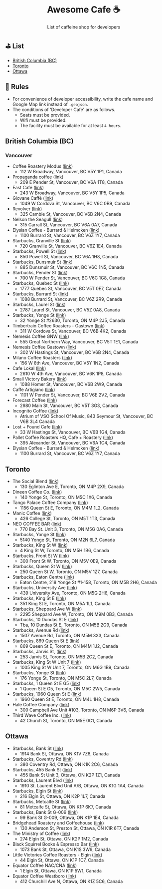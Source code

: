 <h1 align="center">Awesome Cafe ☕</h1> 
<p align="center">List of caffeine shop for developers</p>

## ⛳️ List

- [British Columbia (BC)](#british-columbia-bc)
- [Toronto](#toronto)
- [Ottawa](#ottawa)

## 🔰 Rules

- For convenience of developer accessibility, write the cafe name and Google Map link instead of `.geojson`.
- The conditions of 'Developer Cafe' are as follows.
   - Seats must be provided.
   - Wifi must be provided.
   - The facility must be available for at least `4 hours`.

## British Columbia (BC)

### Vancouver

- Coffee Roastery Modus ([link](https://goo.gl/maps/HWzZLZ8Jj6eFVSfx9))
   - 112 W Broadway, Vancouver, BC V5Y 1P1, Canada
- Propaganda coffee ([link](https://goo.gl/maps/cWtW8jaLGZwBewzq7))
   - 209 E Pender St, Vancouver, BC V6A 1T8, Canada
- East Café ([link](https://goo.gl/maps/2CVAWhyGTNXHskVk9))
   - 243 W Broadway, Vancouver, BC V5Y 1P5, Canada
- Giovane Caffè ([link](https://g.page/giovanecaffe?share))
   - 1049 W Cordova St, Vancouver, BC V6C 0B9, Canada
- Revolver ([link](https://goo.gl/maps/hfvpPADRGakoCi7n9))
   - 325 Cambie St, Vancouver, BC V6B 2N4, Canada
- Nelson the Seagull ([link](https://goo.gl/maps/7cxTLHAj1TXeH7va8))
   - 315 Carrall St, Vancouver, BC V6A 0A7, Canada
- Elysian Coffee - Burrard & Helmcken ([link](https://goo.gl/maps/THwjY4QSpQBRcdMRA))
   - 1100 Burrard St, Vancouver, BC V6Z 1Y7, Canada
- Starbucks, Granville St ([link](https://goo.gl/maps/7CtPLXFw2rCWGAyH7))
   - 720 Granville St, Vancouver, BC V6Z 1E4, Canada
- Starbucks, Powell St ([link](https://goo.gl/maps/MGz36LwHcBqEXC8g7))
   - 850 Powell St, Vancouver, BC V6A 1H8, Canada
- Starbucks, Dunsmuir St ([link](https://goo.gl/maps/SX6Zo1VXYvhTwgbEA))
   - 885 Dunsmuir St, Vancouver, BC V6C 1N5, Canada
- Starbucks, Pender St ([link](https://goo.gl/maps/6FCsV9qdfTFFUfof8))
   - 700 W Pender St, Vancouver, BC V6C 1G8, Canada
- Starbucks, Quebec St ([link](https://goo.gl/maps/3mubHoA5MxVzR7Lj7))
   - 1777 Quebec St, Vancouver, BC V5T 0E7, Canada
- Starbucks, Burrard St ([link](https://goo.gl/maps/wKxn9fdCmgif5aPz7))
   - 1088 Burrard St, Vancouver, BC V6Z 2R9, Canada
- Starbucks, Laurel St ([link](https://goo.gl/maps/GmhrHzy1FFAs1rXo6))
   - 2787 Laurel St, Vancouver, BC V5Z 0A8, Canada
- Starbucks, Yonge St ([link](https://goo.gl/maps/i8hiRtrj14D1gMzC9))
   - 32 Yonge St #2630, Toronto, ON M4P 2J5, Canada
- Timbertrain Coffee Roasters - Gastown ([link](https://g.page/TimbertrainCoffee?share))
   - 311 W Cordova St, Vancouver, BC V6B 4K2, Canada
- Nemesis Coffee GNW ([link](https://goo.gl/maps/oDGx7Q2gQMe6QPPZ9))
   - 555 Great Northern Way, Vancouver, BC V5T 1E1, Canada
- Nemesis Coffee Gastown ([link](https://maps.app.goo.gl/kHSdq3bskBkty6i98?g_st=ic))
   - 302 W Hastings St, Vancouver, BC V6B 2N4, Canada
- Milano Coffee Roasters ([link](https://goo.gl/maps/vryMrBUo3U55hf8k6))
   - 156 W 8th Ave, Vancouver, BC V5Y 1N2, Canada
- Cafe Lokal ([link](https://goo.gl/maps/GU4CNBrJjK2fSisP8))
   - 2610 W 4th Ave, Vancouver, BC V6K 1P8, Canada
- Small Victory Bakery ([link](https://goo.gl/maps/TmeFpboF1tbFdtVT6))
   - 1088 Homer St, Vancouver, BC V6B 2W9, Canada
- Caffe Artigiano ([link](https://goo.gl/maps/rvgnuKc8hL3wLz9Y7))
   - 1101 W Pender St, Vancouver, BC V6E 2V2, Canada
- Forecast Coffee ([link](https://goo.gl/maps/MjL29DqpkuyJ76au5))
   - 2980 Main St, Vancouver, BC V5T 3G3, Canada
- Incognito Coffee ([link](https://maps.app.goo.gl/6AqLDGbHum8yUMh96?g_st=ic))
   - Atrium of VSO School Of Music, 843 Seymour St, Vancouver, BC V6B 3L4 Canada
- Lost + Found Cafe ([link](https://goo.gl/maps/iyGZHRZMsDnBaYZ1A))
   - 33 W Hastings St, Vancouver, BC V6B 1G4, Canada
- Pallet Coffee Roasters HQ, Cafe + Roastery ([link](https://goo.gl/maps/8Hiiokg6whDbzBTm6))
   - 395 Alexander St, Vancouver, BC V6A 1C4, Canada
- Elysian Coffee - Burrard & Helmcken ([link](https://goo.gl/maps/9dh1YK3hbdKvebp78))
   - 1100 Burrard St, Vancouver, BC V6Z 1Y7, Canada

## Toronto

- The Social Blend ([link](https://goo.gl/maps/rj8J5stdRb37PgDU6))
   - 130 Eglinton Ave E, Toronto, ON M4P 2X9, Canada
- Dineen Coffee Co. ([link](https://goo.gl/maps/UvAuPSxN4nzPcsY1A))
   - 140 Yonge St, Toronto, ON M5C 1X6, Canada
- Tango Palace Coffee Company ([link](https://goo.gl/maps/xGMvJBssZAVvpA1EA))
   - 1156 Queen St E, Toronto, ON M4M 1L2, Canada
- Manic Coffee ([link](https://goo.gl/maps/DYP3VPhfUbhyjatr8))
   - 426 College St, Toronto, ON M5T 1T3, Canada
- NEO COFFEE BAR ([link](https://goo.gl/maps/ffspfR96LiSdvVTE8))
   - 770 Bay St. Unit 3, Toronto, ON M5G 0A6, Canada
- Starbucks, Yonge St ([link](https://goo.gl/maps/vQXtENbA3PzXT1qS9))
   - 5140 Yonge St, Toronto, ON M2N 6L7, Canada
- Starbucks, King St W ([link](https://goo.gl/maps/mmtgxPaprgVHUyPV6))
   - 4 King St W, Toronto, ON M5H 1B6, Canada
- Starbucks, Front St W ([link](https://goo.gl/maps/kK8gUNtKQandXiMC6))
   - 300 Front St W, Toronto, ON M5V 0E9, Canada
- Starbucks, Queen St W ([link](https://goo.gl/maps/RCzwCGpDDEF3sCn79))
   - 250 Queen St W, Toronto, ON M5V 1Z7, Canada
- Starbucks, Eaton Centre ([link](https://goo.gl/maps/aPH91ZtohWzDseXt5))
   - Eaton Centre, 218 Yonge St #1-158, Toronto, ON M5B 2H6, Canada
- Starbucks, University Ave ([link](https://goo.gl/maps/THHVN7ZjY55Zvp8W8))
   - 439 University Ave, Toronto, ON M5G 2H6, Canada
- Starbucks, King St E ([link](https://goo.gl/maps/WyFGgGoZkohcaJ1q6))
   - 351 King St E, Toronto, ON M5A 1L1, Canada
- Starbucks, Sheppard Ave W ([link](https://goo.gl/maps/RWFvpGG4tw8J7fdi6))
   - 2295 Sheppard Ave W, Toronto, ON M9M 0B3, Canada
- Starbucks, 10 Dundas St E ([link](https://goo.gl/maps/87mATQsWH4qd4vnx6))
   - Tba, 10 Dundas St E, Toronto, ON M5B 2G9, Canada
- Starbucks, Avenue Rd ([link](https://goo.gl/maps/ra7yRcb47aD1p9hPA))
   - 1507 Avenue Rd, Toronto, ON M5M 3X3, Canada
- Starbucks, 869 Queen St E ([link](https://goo.gl/maps/M4rDuPw41sHj9XvU6))
   - 869 Queen St E, Toronto, ON M4M 1J2, Canada
- Starbucks, Jarvis St, ([link](https://goo.gl/maps/7XVaWtqGfrXAXfxJ9))
   - 253 Jarvis St, Toronto, ON M5B 2C2, Canada
- Starbucks, King St W Unit 7 ([link](https://goo.gl/maps/bBLmnv4AGLH3qvhJ7))
   - 1005 King St W Unit 7, Toronto, ON M6G 1B9, Canada
- Starbucks, Yonge St ([link](https://goo.gl/maps/nxWsDXvS93D1FgPD6))
   - 176 Yonge St, Toronto, ON M5C 2L7, Canada
- Starbucks, 1 Queen St E G5 ([link](https://goo.gl/maps/uVFNbRcSvXfwDBuw8))
   - 1 Queen St E G5, Toronto, ON M5C 2W5, Canada
- Starbucks, 1960 Queen St E ([link](https://goo.gl/maps/SoUdbBBExrNc4znz8))
   - 1960 Queen St E, Toronto, ON M4L 1H8, Canada
- Hale Coffee Company ([link](https://goo.gl/maps/XMLsqQ7vt5Yc5bCe9))
   - 300 Campbell Ave Unit #103, Toronto, ON M6P 3V6, Canada
- Third Wave Coffee Inc. ([link](https://goo.gl/maps/WvyTie6yjCBZKSgNA))
   - 42 Church St, Toronto, ON M5E 0C1, Canada

## Ottawa

- Starbucks, Bank St ([link](https://goo.gl/maps/6B2QREQtHNUyyduh9))
   - 1914 Bank St, Ottawa, ON K1V 7Z8, Canada
- Starbucks, Coventry Rd ([link](https://goo.gl/maps/W5E3tgZ9qkEKoyha8))
   - 380 Coventry Rd, Ottawa, ON K1K 2C6, Canada
- Starbucks, 455 Bank St ([link](https://goo.gl/maps/WQREunFLwBqXb99u6))
   - 455 Bank St Unit 3, Ottawa, ON K2P 1Z1, Canada
- Starbucks, Laurent Blvd ([link](https://goo.gl/maps/dZYB9MzQJD3YYHfB8))
   - 1910 St. Laurent Blvd Unit A/B, Ottawa, ON K1G 1A4, Canada
- Starbucks, Elgin St ([link](https://goo.gl/maps/C7cVBWuwm5G1vMjA8))
   - 216 Elgin St, Ottawa, ON K2P 1L7, Canada
- Starbucks, Metcalfe St ([link](https://goo.gl/maps/f5pAoeF8tHATBAm86))
   - 81 Metcalfe St, Ottawa, ON K1P 6K7, Canada
- Starbucks, Bank St G-009 ([link](https://goo.gl/maps/HsES2YfPyaYzuMhR8))
   - 99 Bank St G-009, Ottawa, ON K1P 1E4, Canada
- Bridgehead Roastery and Coffeehouse ([link](https://goo.gl/maps/MNRQeA2TTCJYiE2c7))
   - 130 Anderson St, Preston St, Ottawa, ON K1R 6T7, Canada
- The Ministry of Coffee ([link](https://goo.gl/maps/3Xzs4XkLpSDn4tpy8))
   - 274 Elgin St, Ottawa, ON K2P 1M2, Canada
- Black Squirrel Books & Espresso Bar ([link](https://goo.gl/maps/ndRG2CpJCWGippbS7))
   - 1073 Bank St, Ottawa, ON K1S 3W9, Canada
- Little Victories Coffee Roasters - Elgin ([link](https://goo.gl/maps/cHvJYjadLJjxRqAo7))
   - 44 Elgin St, Ottawa, ON K1P 1C7, Canada
- Equator Coffee NAC/CNA ([link](https://goo.gl/maps/g7e2TjsRUYe5GzvB8))
   - 1 Elgin St, Ottawa, ON K1P 5W1, Canada
- Equator Coffee Westboro ([link](https://goo.gl/maps/ipSwGPopipncu53XA))
   - 412 Churchill Ave N, Ottawa, ON K1Z 5C6, Canada
